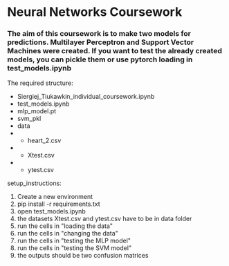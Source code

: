 # Neural Networks Coursework

### The aim of this coursework is to make two models for predictions. Multilayer Perceptron and Support Vector Machines were created. If you want to test the already created models, you can pickle them or use pytorch loading in test_models.ipynb


The required structure:
- Siergiej_Tiukawkin_individual_coursework.ipynb
- test_models.ipynb
- mlp_model.pt
- svm_pkl
- data
- - heart_2.csv
- - Xtest.csv
- - ytest.csv

setup_instructions:
1. Create a new environment
2. pip install -r requirements.txt
3. open test_models.ipynb
4. the datasets Xtest.csv and ytest.csv have to be in data folder
5. run the cells in "loading the data"
6. run the cells in "changing the data"
7. run the cells in "testing the MLP model"
8. run the cells in "testing the SVM model"
9. the outputs should be two confusion matrices
